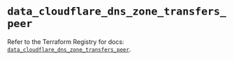 # `data_cloudflare_dns_zone_transfers_peer`

Refer to the Terraform Registry for docs: [`data_cloudflare_dns_zone_transfers_peer`](https://registry.terraform.io/providers/cloudflare/cloudflare/5.0.0/docs/data-sources/dns_zone_transfers_peer).
